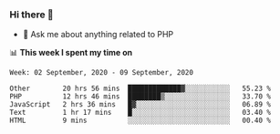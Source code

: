 ### Hi there 👋

<!--
**mustafaculban/mustafaculban** is a ✨ _special_ ✨ repository because its `README.md` (this file) appears on your GitHub profile.

Here are some ideas to get you started:

- 🌱 I’m currently learning ...
- 👯 I’m looking to collaborate on ...
- 🤔 I’m looking for help with ...
- 📫 How to reach me: ...
- 😄 Pronouns: ...
- ⚡ Fun fact: ...

-->
- 💬 Ask me about anything related to PHP


📊 **This week I spent my time on**
<!--START_SECTION:waka-->
```text
Week: 02 September, 2020 - 09 September, 2020

Other        20 hrs 56 mins  █████████████▓░░░░░░░░░░░   55.23 % 
PHP          12 hrs 46 mins  ████████▒░░░░░░░░░░░░░░░░   33.70 % 
JavaScript   2 hrs 36 mins   █▓░░░░░░░░░░░░░░░░░░░░░░░   06.89 % 
Text         1 hr 17 mins    █░░░░░░░░░░░░░░░░░░░░░░░░   03.40 % 
HTML         9 mins          ░░░░░░░░░░░░░░░░░░░░░░░░░   00.40 % 
```
<!--END_SECTION:waka-->
